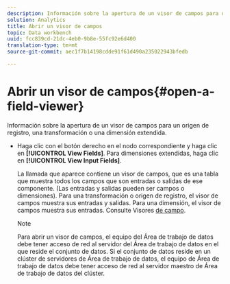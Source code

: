 ```yaml
---
description: Información sobre la apertura de un visor de campos para un origen de registro, una transformación o una dimensión extendida.
solution: Analytics
title: Abrir un visor de campos
topic: Data workbench
uuid: fcc839cd-21dc-4eb0-9b8e-55fc92e6d400
translation-type: tm+mt
source-git-commit: aec1f7b14198cdde91f61d490a235022943bfedb

---
```



# Abrir un visor de campos{#open-a-field-viewer}

Información sobre la apertura de un visor de campos para un origen de registro, una transformación o una dimensión extendida.

* Haga clic con el botón derecho en el nodo correspondiente y haga clic en **[!UICONTROL View Fields]**. Para dimensiones extendidas, haga clic en **[!UICONTROL View Input Fields]**.

   La llamada que aparece contiene un visor de campos, que es una tabla que muestra todos los campos que son entradas o salidas de ese componente. (Las entradas y salidas pueden ser campos o dimensiones). Para una transformación o origen de registro, el visor de campos muestra sus entradas y salidas. Para una dimensión, el visor de campos muestra sus entradas. Consulte Visores [de campo](../../../../../home/c-get-started/c-admin-intrf/c-dataset-mgrs/c-fld-vwrs/c-fld-vwrs.md#concept-194cb94501564145ae059e53c0e4bec3).

   >[!NOTE]
   >
   >Para abrir un visor de campos, el equipo del Área de trabajo de datos debe tener acceso de red al servidor del Área de trabajo de datos en el que reside el conjunto de datos. Si el conjunto de datos reside en un clúster de servidores de Área de trabajo de datos, el equipo de Área de trabajo de datos debe tener acceso de red al servidor maestro de Área de trabajo de datos del clúster.

